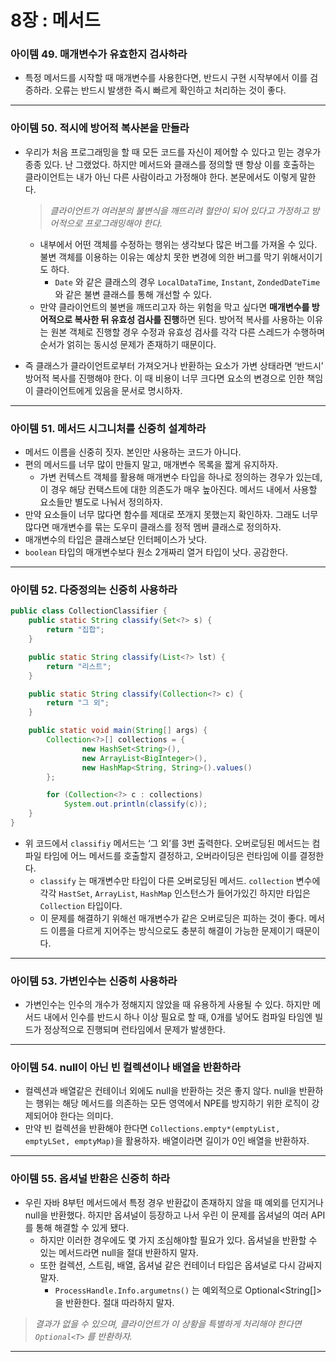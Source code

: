 # 8장 : 메서드

### 아이템 49. 매개변수가 유효한지 검사하라

- 특정 메서드를 시작할 때 매개변수를 사용한다면, 반드시 구현 시작부에서 이를 검증하라. 오류는 반드시 발생한 즉시 빠르게 확인하고 처리하는 것이 좋다.

---

### 아이템 50. 적시에 방어적 복사본을 만들라

- 우리가 처음 프로그래밍을 할 때 모든 코드를 자신이 제어할 수 있다고 믿는 경우가 종종 있다. 난 그랬었다. 하지만 메서드와 클래스를 정의할 땐 항상 이를 호출하는 클라이언트는 내가 아닌 다른 사람이라고 가정해야 한다. 본문에서도 이렇게 말한다.
    
    > *클라이언트가 여러분의 불변식을 깨뜨리려 혈안이 되어 있다고 가정하고 방어적으로 프로그래밍해야 한다.*
    > 
    - 내부에서 어떤 객체를 수정하는 행위는 생각보다 많은 버그를 가져올 수 있다. 불변 객체를 이용하는 이유는 예상치 못한 변경에 의한 버그를 막기 위해서이기도 하다.
        - `Date` 와 같은 클래스의 경우 `LocalDataTime`, `Instant`, `ZondedDateTime` 와 같은 불변 클래스를 통해 개선할 수 있다.
    - 만약 클라이언트의 불변을 깨뜨리고자 하는 위험을 막고 싶다면 **매개변수를 방어적으로 복사한 뒤 유효성 검사를 진행**하면 된다. 방어적 복사를 사용하는 이유는 원본 객체로 진행할 경우 수정과 유효성 검사를 각각 다른 스레드가 수행하며 순서가 얽히는 동시성 문제가 존재하기 때문이다.
- 즉 클래스가 클라이언트로부터 가져오거나 반환하는 요소가 가변 상태라면 ‘반드시’ 방어적 복사를 진행해야 한다. 이 때 비용이 너무 크다면 요소의 변경으로 인한 책임이 클라이언트에게 있음을 문서로 명시하자.

---

### 아이템 51. 메서드 시그니처를 신중히 설계하라

- 메서드 이름을 신중히 짓자. 본인만 사용하는 코드가 아니다.
- 편의 메서드를 너무 많이 만들지 말고, 매개변수 목록을 짧게 유지하자.
    - 가변 컨텍스트 객체를 활용해 매개변수 타입을 하나로 정의하는 경우가 있는데, 이 경우 해당 컨택스트에 대한 의존도가 매우 높아진다. 메서드 내에서 사용할 요소들만 별도로 나눠서 정의하자.
- 만약 요소들이 너무 많다면 함수를 제대로 쪼개지 못했는지 확인하자. 그래도 너무 많다면 매개변수를 묶는 도우미 클래스를 정적 멤버 클래스로 정의하자.
- 매개변수의 타입은 클래스보단 인터페이스가 낫다.
- `boolean` 타입의 매개변수보다 원소 2개짜리 열거 타입이 낫다. 공감한다.

---

### 아이템 52. 다중정의는 신중히 사용하라

```java
public class CollectionClassifier {
    public static String classify(Set<?> s) {
        return "집합";
    }

    public static String classify(List<?> lst) {
        return "리스트";
    }

    public static String classify(Collection<?> c) {
        return "그 외";
    }

    public static void main(String[] args) {
        Collection<?>[] collections = {
                new HashSet<String>(),
                new ArrayList<BigInteger>(),
                new HashMap<String, String>().values()
        };

        for (Collection<?> c : collections)
            System.out.println(classify(c));
    }
}
```

- 위 코드에서 `classifiy` 메서드는 ‘그 외’를 3번 출력한다. 오버로딩된 메서드는 컴파일 타임에 어느 메서드를 호출할지 결정하고, 오버라이딩은 런타임에 이를 결정한다.
    - `classify` 는 매개변수만 타입이 다른 오버로딩된 메서드. `collection` 변수에 각각 `HastSet`, `ArrayList`, `HashMap` 인스턴스가 들어가있긴 하지만 타입은 `Collection` 타입이다.
    - 이 문제를 해결하기 위해선 매개변수가 같은 오버로딩은 피하는 것이 좋다. 메서드 이름을 다르게 지어주는 방식으로도 충분히 해결이 가능한 문제이기 때문이다.

---

### 아이템 53. 가변인수는 신중히 사용하라

- 가변인수는 인수의 개수가 정해지지 않았을 때 유용하게 사용될 수 있다. 하지만 메서드 내에서 인수를 반드시 하나 이상 필요로 할 때, 0개를 넣어도 컴파일 타임엔 빌드가 정상적으로 진행되며 런타임에서 문제가 발생한다.

---

### 아이템 54. null이 아닌 빈 컬렉션이나 배열을 반환하라

- 컬렉션과 배열같은 컨테이너 외에도 null을 반환하는 것은 좋지 않다. null을 반환하는 행위는 해당 메서드를 의존하는 모든 영역에서 NPE를 방지하기 위한 로직이 강제되어야 한다는 의미다.
- 만약 빈 컬렉션을 반환해야 한다면 `Collections.empty*(emptyList, emptyLSet, emptyMap)`을 활용하자. 배열이라면 길이가 0인 배열을 반환하자.

---

### 아이템 55. 옵셔널 반환은 신중히 하라

- 우린 자바 8부턴 메서드에서 특정 경우 반환값이 존재하지 않을 때 예외를 던지거나 null을 반환했다. 하지만 옵셔널이 등장하고 나서 우린 이 문제를 옵셔널의 여러 API를 통해 해결할 수 있게 됐다.
    - 하지만 이러한 경우에도 몇 가지 조심해야할 필요가 있다. 옵셔널을 반환할 수 있는 메서드라면 null을 절대 반환하지 말자.
    - 또한 컬렉션, 스트림, 배열, 옵셔널 같은 컨테이너 타입은 옵셔널로 다시 감싸지 말자.
        - `ProcessHandle.Info.argumetns()` 는 예외적으로 Optional<String[]>을 반환한다. 절대 따라하지 말자.

> *결과가 없을 수 있으며, 클라이언트가 이 상황을 특별하게 처리해야 한다면 `Optional<T>` 를 반환하자.*
> 

---